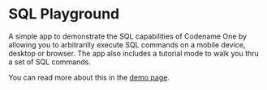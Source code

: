 # SQL Playground

A simple app to demonstrate the SQL capabilities of Codename One by allowing you to arbitrarilly execute SQL commands on a mobile device, desktop or browser. The app also includes a tutorial mode to walk you thru a set of SQL commands. 

You can read more about this in the [demo page](https://www.codenameone.com/demos-SQL.html).
